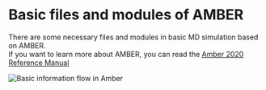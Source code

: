 # Basic files and modules of AMBER

There are some necessary files and modules in basic MD simulation based on AMBER.  
If you want to learn more about AMBER, you can read the [Amber 2020 Reference Manual](https://ambermd.org/doc12/Amber20.pdf)

![Basic information flow in Amber](https://github.com/jgxs/TI_Amber/blob/main/0_basic/Basic_workflow.png)
